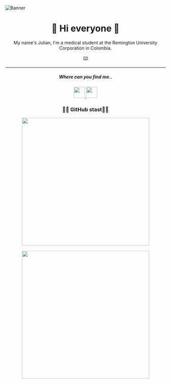 ![Banner](https://user-images.githubusercontent.com/102930875/186553775-b3ada263-d406-49b9-9cfb-8b015ab9ace2.gif)

<h1 align="center">👋 Hi everyone 👋</h1>
<p align="center">My name's Julian, I'm a medical student at the Remington University Corporation in Colombia.</p>
<p align="center">⌨️</p>
<hr>
<div align="left">
<!--Profile Data-->
<h5 align ="center">Where can you find me..</h5>
<div align="center">
  <a href="https://www.instagram.com/julianalmario_/">
    <img width="35" src="https://user-images.githubusercontent.com/102930875/185516396-8c5054c5-c5ce-4250-aec6-f7b154fd5d57.png"> 
  </a>
   <a href="https://www.linkedin.com/in/julian-almario-loaiza-70523b259/">
     <img width="35" src="https://user-images.githubusercontent.com/102930875/208505556-bdf71f3f-3061-48b6-a61e-022b585b1eb2.svg">
    </a>
</div>


<!--Stats-->

<h3 align ="center">👨‍💻 GitHub stast👨‍💻</h3>
<div align="center">
  <a href="https://github.com/DoctorZ-0525">
    <img width="400" src="https://github-readme-stats.vercel.app/api?username=Julian-Almario&show_icons=true&theme=chartreuse-dark" />
  </a>
  <br>
  <br>
   <a href="https://github.com/DoctorZ-0525">
    <img width="400" src="https://github-readme-stats.vercel.app/api/top-langs/?username=Julian-Almario&layout=compact&theme=chartreuse-dark" />
  </a>
</div>

<!--Esto es porque lo quiero hacer asi y me gusta el pixel art y quise utilizarlo aqui al igual que quieria algo bonito para ser diferente, se que es raro pero lo disfruto mientras lo hago-->
